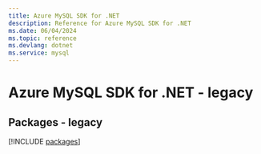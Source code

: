 ```yaml
---
title: Azure MySQL SDK for .NET
description: Reference for Azure MySQL SDK for .NET
ms.date: 06/04/2024
ms.topic: reference
ms.devlang: dotnet
ms.service: mysql
---
```

# Azure MySQL SDK for .NET - legacy
## Packages - legacy
[!INCLUDE [packages](mysql-index.md)]